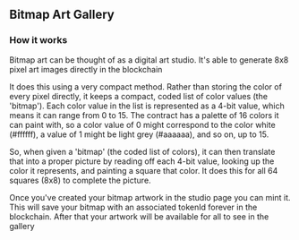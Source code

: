 ## Bitmap Art Gallery

### How it works

Bitmap art can be thought of as a digital art studio. It's able to generate 8x8 pixel art images directly in the blockchain

It does this using a very compact method. Rather than storing the color of every pixel directly, it keeps a compact, coded list of color values (the 'bitmap'). Each color value in the list is represented as a 4-bit value, which means it can range from 0 to 15. The contract has a palette of 16 colors it can paint with, so a color value of 0 might correspond to the color white (#ffffff), a value of 1 might be light grey (#aaaaaa), and so on, up to 15.

So, when given a 'bitmap' (the coded list of colors), it can then translate that into a proper picture by reading off each 4-bit value, looking up the color it represents, and painting a square that color. It does this for all 64 squares (8x8) to complete the picture.

Once you've created your bitmap artwork in the studio page you can mint it. This will save your bitmap with an associated tokenId forever in the blockchain. After that your artwork will be available for all to see in the gallery
